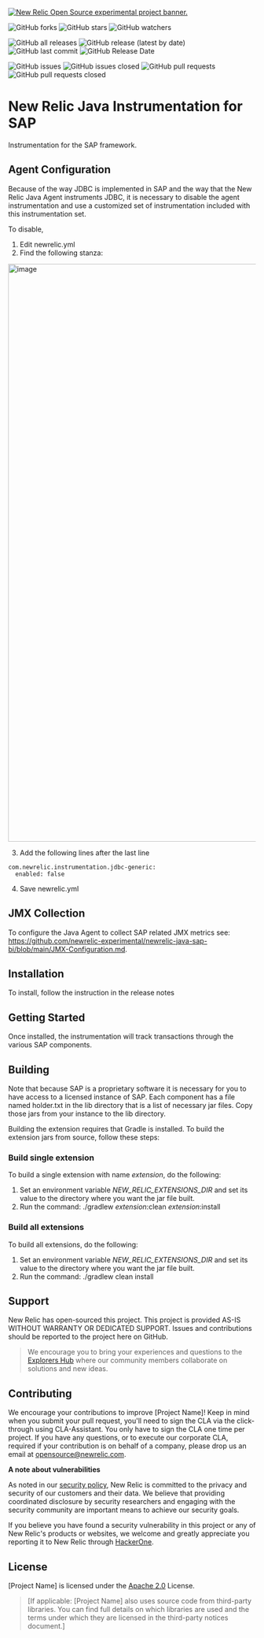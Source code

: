 <a href="https://opensource.newrelic.com/oss-category/#new-relic-experimental"><picture><source media="(prefers-color-scheme: dark)" srcset="https://github.com/newrelic/opensource-website/raw/main/src/images/categories/dark/Experimental.png"><source media="(prefers-color-scheme: light)" srcset="https://github.com/newrelic/opensource-website/raw/main/src/images/categories/Experimental.png"><img alt="New Relic Open Source experimental project banner." src="https://github.com/newrelic/opensource-website/raw/main/src/images/categories/Experimental.png"></picture></a>


![GitHub forks](https://img.shields.io/github/forks/newrelic-experimental/newrelic-java-sap-bi?style=social)
![GitHub stars](https://img.shields.io/github/stars/newrelic-experimental/newrelic-java-sap-bi?style=social)
![GitHub watchers](https://img.shields.io/github/watchers/newrelic-experimental/newrelic-java-sap-bi?style=social)

![GitHub all releases](https://img.shields.io/github/downloads/newrelic-experimental/newrelic-java-sap-bi/total)
![GitHub release (latest by date)](https://img.shields.io/github/v/release/newrelic-experimental/newrelic-java-sap-bi)
![GitHub last commit](https://img.shields.io/github/last-commit/newrelic-experimental/newrelic-java-sap-bi)
![GitHub Release Date](https://img.shields.io/github/release-date/newrelic-experimental/newrelic-java-sap-bi)


![GitHub issues](https://img.shields.io/github/issues/newrelic-experimental/newrelic-java-sap-bi)
![GitHub issues closed](https://img.shields.io/github/issues-closed/newrelic-experimental/newrelic-java-sap-bi)
![GitHub pull requests](https://img.shields.io/github/issues-pr/newrelic-experimental/newrelic-java-sap-bi)
![GitHub pull requests closed](https://img.shields.io/github/issues-pr-closed/newrelic-experimental/newrelic-java-sap-bi)


# New Relic Java Instrumentation for SAP

Instrumentation for the SAP framework.  

## Agent Configuration
Because of the way JDBC is implemented in SAP and the way that the New Relic Java Agent instruments JDBC, it is necessary to disable the agent instrumentation and use a customized set of instrumentation included with this instrumentation set.
  
 To disable, 
 1. Edit newrelic.yml
 2. Find the following stanza:
<img width="1174" alt="image" src="https://user-images.githubusercontent.com/8822859/220480243-319308d3-4b4b-47d8-ad62-c18fc389dd7e.png">
  
  3. Add the following lines after the last line
  
    com.newrelic.instrumentation.jdbc-generic:
      enabled: false
  4. Save newrelic.yml
 
## JMX Collection  
To configure the Java Agent to collect SAP related JMX metrics see: https://github.com/newrelic-experimental/newrelic-java-sap-bi/blob/main/JMX-Configuration.md.   
  
## Installation

To install, follow the instruction in the release notes
   
## Getting Started

Once installed, the instrumentation will track transactions through the various SAP components.

## Building

Note that because SAP is a proprietary software it is necessary for you to have access to a licensed instance of SAP.   Each component has a file named holder.txt in the lib directory that is a list of necessary jar files.   Copy those jars from your instance to the lib directory.   
   
Building the extension requires that Gradle is installed.
To build the extension jars from source, follow these steps:
### Build single extension
To build a single extension with name *extension*, do the following:
1. Set an environment variable *NEW_RELIC_EXTENSIONS_DIR* and set its value to the directory where you want the jar file built.
2. Run the command: ./gradlew *extension*:clean *extension*:install
### Build all extensions
To build all extensions, do the following:
1. Set an environment variable *NEW_RELIC_EXTENSIONS_DIR* and set its value to the directory where you want the jar file built.
2. Run the command: ./gradlew clean install

## Support

New Relic has open-sourced this project. This project is provided AS-IS WITHOUT WARRANTY OR DEDICATED SUPPORT. Issues and contributions should be reported to the project here on GitHub.

>We encourage you to bring your experiences and questions to the [Explorers Hub](https://discuss.newrelic.com) where our community members collaborate on solutions and new ideas.

## Contributing

We encourage your contributions to improve [Project Name]! Keep in mind when you submit your pull request, you'll need to sign the CLA via the click-through using CLA-Assistant. You only have to sign the CLA one time per project. If you have any questions, or to execute our corporate CLA, required if your contribution is on behalf of a company, please drop us an email at opensource@newrelic.com.

**A note about vulnerabilities**

As noted in our [security policy](../../security/policy), New Relic is committed to the privacy and security of our customers and their data. We believe that providing coordinated disclosure by security researchers and engaging with the security community are important means to achieve our security goals.

If you believe you have found a security vulnerability in this project or any of New Relic's products or websites, we welcome and greatly appreciate you reporting it to New Relic through [HackerOne](https://hackerone.com/newrelic).

## License

[Project Name] is licensed under the [Apache 2.0](http://apache.org/licenses/LICENSE-2.0.txt) License.

>[If applicable: [Project Name] also uses source code from third-party libraries. You can find full details on which libraries are used and the terms under which they are licensed in the third-party notices document.]
